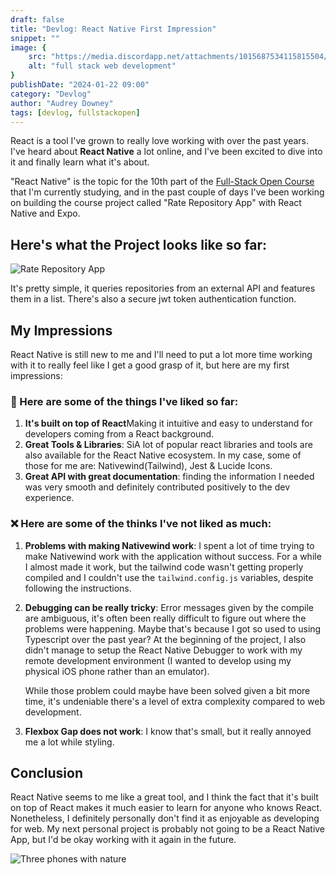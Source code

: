```yaml
---
draft: false
title: "Devlog: React Native First Impression"
snippet: ""
image: {
    src: "https://media.discordapp.net/attachments/1015687534115815504/1199089586006143016/elvann_illustration_of_a_mobile_phone_with_nature_flat_design_v_7cfaf976-809c-4034-b87e-47bbfa0fe02d.png?ex=65c14633&is=65aed133&hm=8e9badbd0efb18bab5d78be9d7fb7474d74b9c4001876b64517e00dbeba53eb4&=&format=webp&quality=lossless&width=1197&height=671",
    alt: "full stack web development"
}
publishDate: "2024-01-22 09:00"
category: "Devlog"
author: "Audrey Downey"
tags: [devlog, fullstackopen]
---
```


React is a tool I've grown to really love working with over the past years. I've heard about **React Native** a lot online, and I've been excited to dive into it and finally learn what it's about.

"React Native" is the topic for the 10th part of the [Full-Stack Open Course](https://fullstackopen.com/) that I'm currently studying, and in the past couple of days I've been working on building the course project called "Rate Repository App" with React Native and Expo.  

## Here's what the Project looks like so far:

![Rate Repository App](https://im.ezgif.com/tmp/ezgif-1-1bc17c8304.gif)

It's pretty simple, it queries repositories from an external API and features them in a list.  There's also a secure jwt token authentication function.

## My Impressions

React Native is still new to me and I'll need to put a lot more time working with it to really feel like I get a good grasp of it, but here are my first impressions:

### 💙 Here are some of the things I've liked so far:

1. **It's built on top of React**Making it intuitive and easy to understand for developers coming from a React background.
2. **Great Tools & Libraries**: SiA lot of popular react libraries and tools are also available for the React Native ecosystem.  In my case, some of those for me are: Nativewind(Tailwind), Jest & Lucide Icons.
3. **Great API with great documentation**: finding the information I needed was very smooth and definitely contributed positively to the dev experience.


### ❌ Here are some of the thinks I've not liked as much:
1. **Problems with making Nativewind work**: I spent a lot of time trying to make Nativewind work with the application without success. For a while I almost made it work, but the tailwind code wasn't getting properly compiled and I couldn't use the `tailwind.config.js` variables, despite following the instructions.

2. **Debugging can be really tricky**:  Error messages given by the compile are ambiguous, it's often been really difficult to figure out where the problems were happening.  Maybe that's because I got so used to using Typescript over the past year?  At the beginning of the project, I also didn't manage to setup the React Native Debugger to work with my remote development environment (I wanted to develop using my physical iOS phone rather than an emulator).  

    While those problem could maybe have been solved given a bit more time, it's undeniable there's a level of extra complexity compared to web development.

3. **Flexbox Gap does not work**: I know that's small, but it really annoyed me a lot while styling.

## Conclusion

React Native seems to me like a great tool, and I think the fact that it's built on top of React makes it much easier to learn for anyone who knows React.  Nonetheless, I definitely personally don't find it as enjoyable as developing for web.  My next personal project is probably not going to be a React Native App, but I'd be okay working with it again in the future.


![Three phones with nature](https://media.discordapp.net/attachments/1015687534115815504/1199089685612478586/elvann_llustration_of_a_mobile_phone_app_with_nature_flat_desig_58d0bfd8-b770-4095-82ec-38edec7081bf.png?ex=65c1464b&is=65aed14b&hm=f0ce6285328043d1b7907c4d1a3a42ee8528bdef3600234c5baa2682def3a0c7&=&format=webp&quality=lossless&width=1197&height=671)